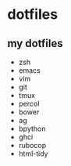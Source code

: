 # dotfiles

## my dotfiles

- zsh
- emacs
- vim
- git
- tmux
- percol
- bower
- ag
- bpython
- ghci
- rubocop
- html-tidy
